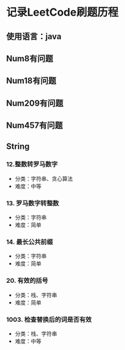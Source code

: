 # 记录LeetCode刷题历程
## 使用语言：java

## Num8有问题
## Num18有问题
## Num209有问题
## Num457有问题


## String
### 12.整数转罗马数字 
- 分类：字符串、贪心算法
- 难度：中等

### 13. 罗马数字转整数
- 分类：字符串
- 难度：简单
 
### 14. 最长公共前缀
- 分类：字符串
- 难度：简单

### 20. 有效的括号
- 分类：栈、字符串
- 难度：简单

### 1003. 检查替换后的词是否有效
- 分类：栈、字符串
- 难度：中等